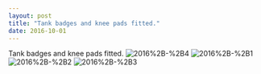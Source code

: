 ```yaml
---
layout: post
title: "Tank badges and knee pads fitted."
date: 2016-10-01 
---
```

Tank badges and knee pads fitted.﻿
![2016%2B-%2B4](/k100-project/Photos/2016-10-01/2016%2B-%2B4)
![2016%2B-%2B1](/k100-project/Photos/2016-10-01/2016%2B-%2B1)
![2016%2B-%2B2](/k100-project/Photos/2016-10-01/2016%2B-%2B2)
![2016%2B-%2B3](/k100-project/Photos/2016-10-01/2016%2B-%2B3)